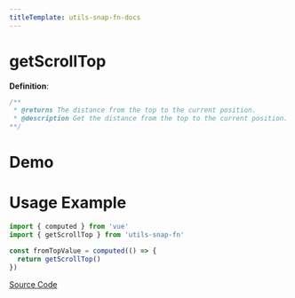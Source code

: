 ```yaml
---
titleTemplate: utils-snap-fn-docs
---
```


# getScrollTop

**Definition**:

```js
/**
 * @returns The distance from the top to the current position.
 * @description Get the distance from the top to the current position.
**/
```

# Demo

<Box>
  <GetScrollTopDemo />
</Box>

# Usage Example

```ts
import { computed } from 'vue'
import { getScrollTop } from 'utils-snap-fn'

const fromTopValue = computed(() => {
  return getScrollTop()
})
```

[Source Code](https://github.com/guxuerui/utils-snap-fn/blob/main/src/playground/dom/getScrollTop.ts)